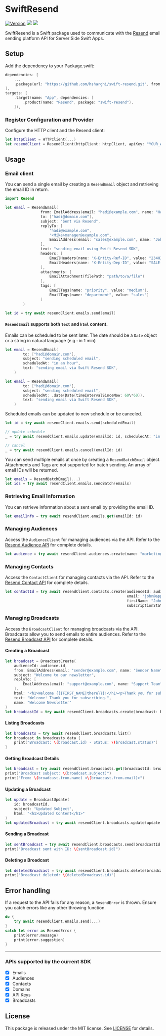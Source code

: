 # SwiftResend
[![Version](https://img.shields.io/github/v/release/hsharghi/swift-resend)](https://swift.org) [![](https://img.shields.io/endpoint?url=https%3A%2F%2Fswiftpackageindex.com%2Fapi%2Fpackages%2Fhsharghi%2Fswift-resend%2Fbadge%3Ftype%3Dswift-versions)](https://swiftpackageindex.com/hsharghi/swift-resend) [![](https://img.shields.io/endpoint?url=https%3A%2F%2Fswiftpackageindex.com%2Fapi%2Fpackages%2Fhsharghi%2Fswift-resend%2Fbadge%3Ftype%3Dplatforms)](https://swiftpackageindex.com/hsharghi/swift-resend)


SwiftResend is a Swift package used to communicate with the [Resend](https://resend.com) email sending platform API for Server Side Swift Apps.

## Setup
Add the dependency to your Package.swift:

~~~~swift
dependencies: [
    ...
    .package(url: "https://github.com/hsharghi/swift-resend.git", from: "1.1.0")
],
targets: [
    .target(name: "App", dependencies: [
        .product(name: "Resend", package: "swift-resend"),
    ]),
~~~~

### Register Configuration and Provider
Configure the HTTP client and the Resend client:

~~~~swift
let httpClient = HTTPClient(...)
let resendClient = ResendClient(httpClient: httpClient, apiKey: "YOUR_API_KEY")
~~~~

## Usage
### Email client

You can send a single email by creating a `ResendEmail` object and retrieving the email ID in return.

~~~~swift
import Resend

let email = ResendEmail(
                from: EmailAddress(email: "hadi@example.com", name: "Hadi"),
                to: ["hadi@domain.com"],
                subject: "Sent via Resend",
                replyTo: [
                    "hadi@example.com",
                    "<Mike>manager@example.com",
                    EmailAddress(email: "sales@example.com", name: "John")
                ],
                text: "sending email using Swift Resend SDK",
                headers: [
                    EmailHeaders(name: "X-Entity-Ref-ID", value: "234H3-44"),
                    EmailHeaders(name: "X-Entity-Dep-ID", value: "SALE-03"),
                ],
                attachments: [
                    EmailAttachment(filePath: "path/to/a/file")
                ],
                tags: [
                    EmailTags(name: "priority", value: "medium"),
                    EmailTags(name: "department", value: "sales")
                ]
        )

let id = try await resendClient.emails.send(email)

~~~~
#### `ResendEmail` supports both `text` and `html` content.

Emails can be scheduled to be sent later. The date should be a `Date` object or a string in natural language (e.g.: in 1 min)

~~~~swift
let email = ResendEmail(
        to: ["hadi@domain.com"],
        subject: "sending scheduled email",
        scheduledAt: "in an hour",
        text: "sending email via Swift Resend SDK",
    )

let email = ResendEmail(
        to: ["hadi@domain.com"],
        subject: "sending scheduled email",
        scheduledAt: .date(Date(timeIntervalSinceNow: 60\*60)),
        text: "sending email via Swift Resend SDK",
    )
~~~~

Scheduled emails can be updated to new schedule or be canceled.
~~~~swift
let id = try await resendClient.emails.send(scheduledEmail)

// update schedule 
_ = try await resendClient.emails.update(emailId: id, scheduledAt: "in 5 hours")

// cancel 
_ = try await resendClient.emails.cancel(emailId: id)
~~~~

You can send multiple emails at once by creating a `ResendBatchEmail` object. 
Attachments and Tags are not supported for batch sending. 
An array of email IDs will be returned.


~~~~swift
let emails = ResendBatchEmail(...)
let ids = try await resendClient.emails.sendBatch(emails)
~~~~

### Retrieving Email Information
You can retrieve information about a sent email by providing the email ID.

~~~~swift
let emailInfo = try await resendClient.emails.get(emailId: id)
~~~~


### Managing Audiences

Access the `AudienceClient` for managing audiences via the API. Refer to the [Resend Audience API](https://resend.com/docs/api-reference/audiences) for complete details.
~~~~swift
let audience = try await resendClient.audiences.create(name: "marketing")
~~~~

### Managing Contacts

Access the `ContactClient` for managing contacts via the API. Refer to the [Resend Contact API](https://resend.com/docs/api-reference/contacts) for complete details.
~~~~swift
let contactId = try await resendClient.contacts.create(audienceId: audience.id,
                                                       email: "john@apple.com",
                                                       firstName: "John",
                                                       subscriptionStatus: true)
~~~~

### Managing Broadcasts

Access the `BroadcastClient` for managing broadcasts via the API. Broadcasts allow you to send emails to entire audiences. Refer to the [Resend Broadcast API](https://resend.com/docs/api-reference/broadcasts) for complete details.

#### Creating a Broadcast
~~~~swift
let broadcast = BroadcastCreate(
    audienceId: audience.id,
    from: EmailAddress(email: "sender@example.com", name: "Sender Name"),
    subject: "Welcome to our newsletter",
    replyTo: [
        EmailAddress(email: "support@example.com", name: "Support Team")
    ],
    html: "<h1>Welcome {{{FIRST_NAME|there}}}!</h1><p>Thank you for subscribing.</p>",
    text: "Welcome! Thank you for subscribing.",
    name: "Welcome Newsletter"
)
let broadcastId = try await resendClient.broadcasts.create(broadcast: broadcast)
~~~~

#### Listing Broadcasts
~~~~swift
let broadcasts = try await resendClient.broadcasts.list()
for broadcast in broadcasts.data {
    print("Broadcast: \(broadcast.id) - Status: \(broadcast.status)")
}
~~~~

#### Getting Broadcast Details
~~~~swift
let broadcast = try await resendClient.broadcasts.get(broadcastId: broadcastId)
print("Broadcast subject: \(broadcast.subject)")
print("From: \(broadcast.from.name) <\(broadcast.from.email)>")
~~~~

#### Updating a Broadcast
~~~~swift
let update = BroadcastUpdate(
    id: broadcastId,
    subject: "Updated Subject",
    html: "<h1>Updated Content</h1>"
)
let updatedBroadcast = try await resendClient.broadcasts.update(update: update)
~~~~

#### Sending a Broadcast
~~~~swift
let sentBroadcast = try await resendClient.broadcasts.send(broadcastId: broadcastId)
print("Broadcast sent with ID: \(sentBroadcast.id)")
~~~~

#### Deleting a Broadcast
~~~~swift
let deletedBroadcast = try await resendClient.broadcasts.delete(broadcastId: broadcastId)
print("Broadcast deleted: \(deletedBroadcast.id)")
~~~~

## Error handling
If a request to the API fails for any reason, a `ResendError` is thrown. Ensure you catch errors like any other throwing function.


~~~~swift
do {
    try await resendClient.emails.send(...)
}
catch let error as ResendError {
    print(error.message)
    print(error.suggestion)
}
~~~~

---

### APIs supported by the current SDK

- [x] Emails
- [x] Audiences
- [x] Contacts
- [x] Domains
- [x] API Keys
- [x] Broadcasts

## License

This package is released under the MIT license. See [LICENSE](https://github.com/hsharghi/swift-resend/blob/main/LICENSE) for details.

